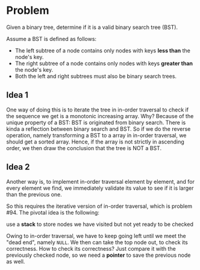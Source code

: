 # Problem
Given a binary tree, determine if it is a valid binary search tree (BST).

Assume a BST is defined as follows:

* The left subtree of a node contains only nodes with keys __less than__ the node's key.
* The right subtree of a node contains only nodes with keys __greater than__ the node's key.
* Both the left and right subtrees must also be binary search trees.

## Idea 1
One way of doing this is to iterate the tree in in-order traversal to check if the sequence we get is a monotonic increasing array. Why? Because 
of the unique property of a BST: BST is originated from binary search. There is kinda a reflection between binary search and BST. So if we do
the reverse operation, namely transforming a BST to a array in in-order traversal, we should get a sorted array. Hence, if the array is not
strictly in ascending order, we then draw the conclusion that the tree is NOT a BST.

## Idea 2
Another way is, to implement in-order traversal element by element, and for every element we find, we immediately validate its value to see if
it is larger than the previous one. 

So this requires the iterative version of in-order traversal, which is problem #94. The pivotal idea is the following: 

use a __stack__ to store nodes we have visited but not yet ready to be checked

Owing to in-order traversal, we have to keep going left until we meet the "dead end", namely `NULL`. We then can take the top node out, to check
its correctness. How to check its correctness? Just compare it with the previously checked node, so we need a __pointer__ to save the previous node
as well.
